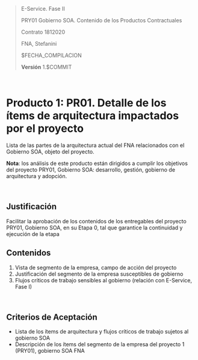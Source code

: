 >    E-Service. Fase II
> 
>    PRY01 Gobierno SOA. Contenido de los Productos Contractuales
> 
>    Contrato 1812020
> 
>    FNA, Stefanini
> 
>    $FECHA_COMPILACION
>
>    **Versión** 1.$COMMIT

<br>

# Producto 1: PR01. Detalle de los ítems de arquitectura impactados por el proyecto 
Lista de las partes de la arquitectura actual del FNA relacionados con el Gobierno SOA, objeto del proyecto.

**Nota**: los análisis de este producto están dirigidos a cumplir los objetivos del proyecto PRY01, Gobierno SOA: desarrollo, gestión, gobierno de arquitectura y adopción.

<br>

## Justificación
Facilitar la aprobación de los contenidos de los entregables del proyecto PRY01, Gobierno SOA, en su  Etapa 0, tal que garantice la continuidad y ejecución de la etapa

## Contenidos
1. Vista de segmento de la empresa, campo de acción del proyecto
1. Justificación del segmento de la empresa susceptibles de gobierno
1. Flujos críticos de trabajo sensibles al gobierno (relación con E-Service, Fase I)

<br>

## Criterios de Aceptación

* Lista de los ítems de arquitectura y flujos críticos de trabajo sujetos al gobierno SOA
* Descripción de los ítems del segmento de la empresa del proyecto 1 (PRY01), gobierno SOA FNA

<br>

